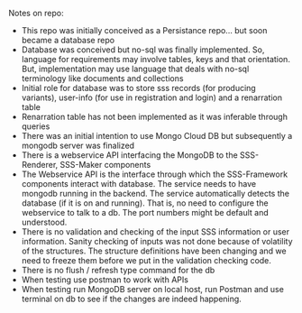 Notes on repo:
+ This repo was initially conceived as a Persistance repo... but soon became a database repo
+ Database was conceived but no-sql was finally implemented. So, language for requirements may involve tables, keys and that orientation. But, implementation may use language that deals with no-sql terminology like documents and collections
+ Initial role for database was to store sss records (for producing variants), user-info (for use in registration and login) and a renarration table
+ Renarration table has not been implemented as it was inferable through queries
+ There was an initial intention to use Mongo Cloud DB but subsequently a mongodb server was finalized
+ There is a webservice API interfacing the MongoDB to the SSS-Renderer, SSS-Maker components
+ The Webservice API is the interface through which the SSS-Framework components interact with database. The service needs to have mongodb running in the backend. The service automatically detects the database (if it is on and running). That is, no need to configure the webservice to talk to a db. The port numbers might be default and understood.
+ There is no validation and checking of the input SSS information or user information. Sanity checking of inputs was not done because of volatility of the structures. The structure definitions have been changing and we need to freeze them before we put in the validation checking code.
+ There is no flush / refresh type command for the db
+ When testing use postman to work with APIs
+ When testing run MongoDB server on local host, run Postman and use terminal on db to see if the changes are indeed happening.